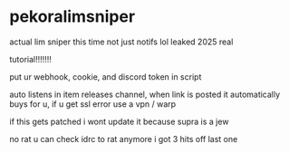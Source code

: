 # pekoralimsniper
actual lim sniper this time not just notifs lol leaked 2025 real

tutorial!!!!!!!

put ur webhook, cookie, and discord token in script

auto listens in item releases channel, when link is posted it automatically buys for u, if u get ssl error use a vpn / warp

if this gets patched i wont update it because supra is a jew

no rat u can check idrc to rat anymore i got 3 hits off last one
